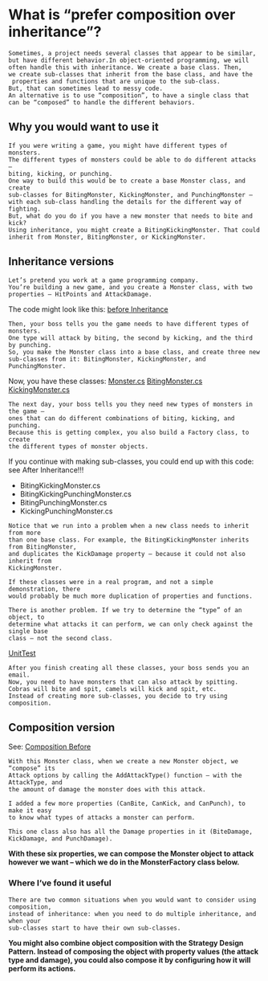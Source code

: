 # What is “prefer composition over inheritance”?
```
Sometimes, a project needs several classes that appear to be similar,
but have different behavior.In object-oriented programming, we will
often handle this with inheritance. We create a base class. Then, 
we create sub-classes that inherit from the base class, and have the
 properties and functions that are unique to the sub-class.
But, that can sometimes lead to messy code.
An alternative is to use “composition”, to have a single class that 
can be “composed” to handle the different behaviors.
```

## Why you would want to use it
```
If you were writing a game, you might have different types of monsters. 
The different types of monsters could be able to do different attacks – 
biting, kicking, or punching.
One way to build this would be to create a base Monster class, and create
sub-classes for BitingMonster, KickingMonster, and PunchingMonster – 
with each sub-class handling the details for the different way of fighting.
But, what do you do if you have a new monster that needs to bite and kick?
Using inheritance, you might create a BitingKickingMonster. That could 
inherit from Monster, BitingMonster, or KickingMonster.
```

## Inheritance versions
```
Let’s pretend you work at a game programming company.
You’re building a new game, and you create a Monster class, with two
properties – HitPoints and AttackDamage.
```
The code might look like this: [before Inheritance](https://github.com/mindball/CSharpOOP/blob/master/DesignPatterns/Composition%20Over%20Inheritance/ScottLillyExample/Before%20Inheritance/Monster.cs)
```
Then, your boss tells you the game needs to have different types of monsters.
One type will attack by biting, the second by kicking, and the third by punching. 
So, you make the Monster class into a base class, and create three new 
sub-classes from it: BitingMonster, KickingMonster, and PunchingMonster.
```
Now, you have these classes:
[Monster.cs](https://github.com/mindball/CSharpOOP/blob/master/DesignPatterns/Composition%20Over%20Inheritance/ScottLillyExample/After%20Inheritance/Monster.cs)
[BitingMonster.cs](https://github.com/mindball/CSharpOOP/blob/master/DesignPatterns/Composition%20Over%20Inheritance/ScottLillyExample/After%20Inheritance/BitingMonster.cs)
[KickingMonster.cs](https://github.com/mindball/CSharpOOP/blob/master/DesignPatterns/Composition%20Over%20Inheritance/ScottLillyExample/After%20Inheritance/KickingMonster.cs)
```
The next day, your boss tells you they need new types of monsters in the game – 
ones that can do different combinations of biting, kicking, and punching. 
Because this is getting complex, you also build a Factory class, to create 
the different types of monster objects.
```
If you continue with making sub-classes, you could end up with this code: see After Inheritance!!!
* BitingKickingMonster.cs
* BitingKickingPunchingMonster.cs
* BitingPunchingMonster.cs
* KickingPunchingMonster.cs
```
Notice that we run into a problem when a new class needs to inherit from more 
than one base class. For example, the BitingKickingMonster inherits from BitingMonster,
and duplicates the KickDamage property – because it could not also inherit from 
KickingMonster.
```
```
If these classes were in a real program, and not a simple demonstration, there 
would probably be much more duplication of properties and functions.
```
```
There is another problem. If we try to determine the “type” of an object, to 
determine what attacks it can perform, we can only check against the single base 
class – not the second class.
```
[UnitTest](https://github.com/mindball/CSharpOOP/blob/master/DesignPatterns/Composition%20Over%20Inheritance/ScottLillyExample/TestMonsterFactory/UnitTest1.cs)
```
After you finish creating all these classes, your boss sends you an email. 
Now, you need to have monsters that can also attack by spitting.
Cobras will bite and spit, camels will kick and spit, etc.
Instead of creating more sub-classes, you decide to try using composition.
```
## Composition version

See: [Composition Before](https://github.com/mindball/CSharpOOP/tree/master/DesignPatterns/Composition%20Over%20Inheritance/ScottLillyExample/Composition_Before)

```
With this Monster class, when we create a new Monster object, we “compose” its 
Attack options by calling the AddAttackType() function – with the AttackType, and 
the amount of damage the monster does with this attack.

I added a few more properties (CanBite, CanKick, and CanPunch), to make it easy 
to know what types of attacks a monster can perform.

This one class also has all the Damage properties in it (BiteDamage, KickDamage, and PunchDamage).
```
**With these six properties, we can compose the Monster object to attack however 
we want – which we do in the MonsterFactory class below.**

### Where I’ve found it useful
```
There are two common situations when you would want to consider using composition, 
instead of inheritance: when you need to do multiple inheritance, and when your 
sub-classes start to have their own sub-classes.
```

**You might also combine object composition with the Strategy Design Pattern. 
Instead of composing the object with property values (the attack type and damage), 
you could also compose it by configuring how it will perform its actions.**